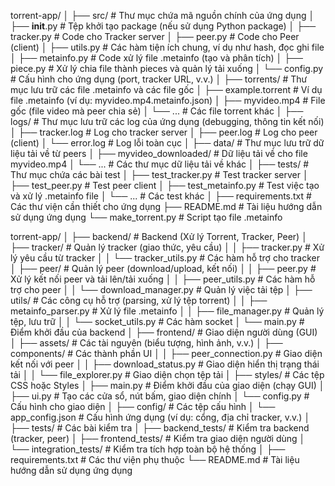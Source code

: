 torrent-app/
│
├── src/                    # Thư mục chứa mã nguồn chính của ứng dụng
│   ├── __init__.py          # Tệp khởi tạo package (nếu sử dụng Python package)
│   ├── tracker.py           # Code cho Tracker server
│   ├── peer.py              # Code cho Peer (client)
│   ├── utils.py             # Các hàm tiện ích chung, ví dụ như hash, đọc ghi file
│   ├── metainfo.py          # Code xử lý file .metainfo (tạo và phân tích)
│   ├── piece.py             # Xử lý chia file thành pieces và quản lý tải xuống
│   └── config.py            # Cấu hình cho ứng dụng (port, tracker URL, v.v.)
│
├── torrents/                # Thư mục lưu trữ các file .metainfo và các file gốc
│   ├── example.torrent      # Ví dụ file .metainfo (ví dụ: myvideo.mp4.metainfo.json)
│   ├── myvideo.mp4          # File gốc (file video mà peer chia sẻ)
│   └── ...                  # Các file torrent khác
│
├── logs/                    # Thư mục lưu trữ các log của ứng dụng (debugging, thông tin kết nối)
│   ├── tracker.log          # Log cho tracker server
│   ├── peer.log             # Log cho peer (client)
│   └── error.log            # Log lỗi toàn cục
│
├── data/                    # Thư mục lưu trữ dữ liệu tải về từ peers
│   ├── myvideo_downloaded/  # Dữ liệu tải về cho file myvideo.mp4
│   └── ...                  # Các thư mục dữ liệu tải về khác
│
├── tests/                   # Thư mục chứa các bài test
│   ├── test_tracker.py      # Test tracker server
│   ├── test_peer.py         # Test peer client
│   ├── test_metainfo.py     # Test việc tạo và xử lý .metainfo file
│   └── ...                  # Các test khác
│
├── requirements.txt         # Các thư viện cần thiết cho ứng dụng
├── README.md                # Tài liệu hướng dẫn sử dụng ứng dụng
└── make_torrent.py          # Script tạo file .metainfo

torrent-app/
│
├── backend/                    # Backend (Xử lý Torrent, Tracker, Peer)
│   ├── tracker/                # Quản lý tracker (giao thức, yêu cầu)
│   │   ├── tracker.py          # Xử lý yêu cầu từ tracker
│   │   └── tracker_utils.py    # Các hàm hỗ trợ cho tracker
│   ├── peer/                   # Quản lý peer (download/upload, kết nối)
│   │   ├── peer.py             # Xử lý kết nối peer và tải lên/tải xuống
│   │   ├── peer_utils.py       # Các hàm hỗ trợ cho peer
│   │   └── download_manager.py # Quản lý việc tải tệp
│   ├── utils/                  # Các công cụ hỗ trợ (parsing, xử lý tệp torrent)
│   │   ├── metainfo_parser.py  # Xử lý file .metainfo
│   │   ├── file_manager.py     # Quản lý tệp, lưu trữ
│   │   └── socket_utils.py     # Các hàm socket
│   └── main.py                 # Điểm khởi đầu của backend
│
├── frontend/                   # Giao diện người dùng (GUI)
│   ├── assets/                 # Các tài nguyên (biểu tượng, hình ảnh, v.v.)
│   ├── components/             # Các thành phần UI
│   │   ├── peer_connection.py  # Giao diện kết nối với peer
│   │   ├── download_status.py  # Giao diện hiển thị trạng thái tải
│   │   └── file_explorer.py    # Giao diện chọn tệp tải
│   ├── styles/                 # Các tệp CSS hoặc Styles
│   ├── main.py                 # Điểm khởi đầu của giao diện (chạy GUI)
│   ├── ui.py                   # Tạo các cửa sổ, nút bấm, giao diện chính
│   └── config.py               # Cấu hình cho giao diện
│
├── config/                     # Các tệp cấu hình
│   └── app_config.json         # Cấu hình ứng dụng (ví dụ: cổng, địa chỉ tracker, v.v.)
│
├── tests/                      # Các bài kiểm tra
│   ├── backend_tests/          # Kiểm tra backend (tracker, peer)
│   ├── frontend_tests/         # Kiểm tra giao diện người dùng
│   └── integration_tests/      # Kiểm tra tích hợp toàn bộ hệ thống
│
├── requirements.txt            # Các thư viện phụ thuộc
└── README.md                   # Tài liệu hướng dẫn sử dụng ứng dụng
